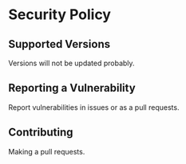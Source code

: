 # Security Policy

## Supported Versions

Versions will not be updated probably.

## Reporting a Vulnerability

Report vulnerabilities in issues or as a pull requests.

## Contributing
Making a pull requests.
